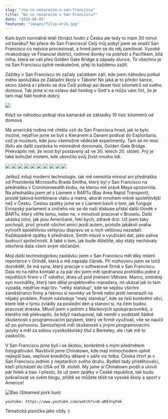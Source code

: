```yaml
---
slug: "/na-co-nenarazim-v-san-franciscu"
title: "Na co nenarazím v San Franciscu?"
date: "2020-06-05"
featured: "images/filip-erik.jpg"
---
```


Kam bych normálně letěl čtrnáct hodin z Česka ale tedy to mám 30 minut od baráku? No přece do San Francisca! Celý můj pobyt jsem se snažil San Francisco co nejvíce procestovat, a hned jsem se do něj zamiloval. Vysoké mrakodrapy ve Financial district, rodinné domky na pobřeží s Pacifikem, bílá mlha, která se valí přes Golden Gate Bridge a západy slunce. To všechno je na San Franciscu úplně neskutečné, přeji to každému zažít.

Zážitky v San Franciscu mi začaly začátkem září, kde jsem náhodou potkal mého spolužáka ze Základní školy v Táboře! No jaká je to předci šance, skoro žádná a i přesto se dva Češi potkají asi deset tisíc kilometrů od svého domova. Tak jsme si na oslavu dali hotdog v Gott's a můžu vám říct, že je tam mají fakt hodně dobrý.

![](images/filip-erik.jpg)

Když se náhodou potkají dva kamarádi ze základky 10 tisíc kilometrů od domova

Má americká rodina mě chtěla vzít do San Francisca hned, jak to bylo možné, nejdříve jsme se byli s Kieranem a Danem podívat do Exploritaria, což je muzeum, kde jsou všemožné vědecké experimenty. Tam se mi moc líbilo ale další zastávka to minimálně dorovnala, Golden Gate Bridge. Překvapilo mě, že most byl postavený až ve 30. letech 20. století. Prý je také bohužel místem, kde ukončilo svůj život mnoho lidí.

![](images/hotdog.jpg)
![](images/goldengatebridge2.jpg)
![](images/goldengatebridge.jpg)
![](images/transamerica.jpg)
![](images/ferrybuilding.jpg)
![](images/street.jpg)
![](images/flag.jpg)
![](images/mars.jpg)
![](images/astronaut2.jpg)
![](images/astronaut.jpg)

Jelikož miluji moderní technologie, tak mě nemohla minout ani přednáška od Prezidenta Microsoftu Brada Smitha, který byl v San Franciscu na přednášku v Commonwealth klubu, na kterou mě právě Maya upozornila. Na přednášku jsem jel s Liamem v BARTu (Bay Area Rapid Transport), prostě taková kombinace vlaku a metra, akorát mnohem méně spolehlivější než v Česku. Cestou zpátky jsme se s Liamem bavili o tom, jak funguje Evropský parlament a zničeho nic se do naší diskuse přidal další člověk v BARTu, který věřte tomu, nebo ne, v minulosti pracoval v Bruselu. Další ukázka toho, jak jsou Američané, řekl bych, zdravě drzí. Už jsem taky pochopil, proč prostě všichni amíci jezdí autem, protože jakákoli snaha vytvořit spolehlivou veřejnou dopravu se u nich vetšinou nezadaří. Každopádně zpátky k přednášce, Smith mluvil o využívání dat, jako paliva budoucí společnosti. A také o tom, jak bude důležité, aby státy nechávaly otevřená data všem svým občanům.

Mojí další technologickou zastávku jsem v San Franciscu měl díky místní reportérce v Orindě, která o mě napsala článek. Při rozhovoru jsem se totiž dozvěděl, že má syna, který pracuje v softwarové firmě v San Franciscu. Dala mi na něho kontakt a za pár dní jsem měl sjednanou prohlídku jedné z největších firem v IT odvětví, dnes už pod jménem VMvare. Marco, zmíněný syn novinářky, který tam dělal projektového manažera, mi ukázal jak to tam vypadá, nejdříve mají tzv. "velký standup", kde se sejdou všichni zaměstnanci firmy a řeknou si novinky ve firmě nebo jestli nenarazili na nějaký problém. Potom následuje "malý standup", kde se řeší konkrétní věci, které lidé v týmu zvládly za poslední den a stanoví si, na čem budou pracovat dneska. Mluvil jsem s jedním z Markových spolupracovníků, u kterého mě překvapilo, že když nastupoval, tak neměl v podstatě žádné zkušenosti s programovacím jazykem, který ve firmě využívali, vše se naučil až po pohovoru. Samozřejmě měl zkušenosti s jinými programovacími jazyky a měl za sebou vysokoškolský titul z Berkeley, ale i tak mě to zaskočilo.

V San Franciscu jsme byli i se školou, konkrétně s mým předmětem fotografování. Navštívili jsme Chinatown, kde mají mimochodem úplně nejlepší bao, vepřové knedlíčky dělané v páře viz fotka. Čínská čtvrť je v San Franciscu jedním z nejstarších svého druhu. Bydleli tady přistěhovalci, kteří přicházeli do USA od 19. století. My jsme si Chinatown prošli a ulovili pár fotek a bao. I přesto, že už jsem zpátky v České republice, tak budu pokračovat ve svém blogu, příště se můžete těšit na vysoké školy a sport v Americe!

![Bao (Steamed pork bun)](images/bao.jpg)

`youtube: https://www.youtube.com/watch?v=N-aK6JnyFmk`

Tématická písnička jako vždy :)
